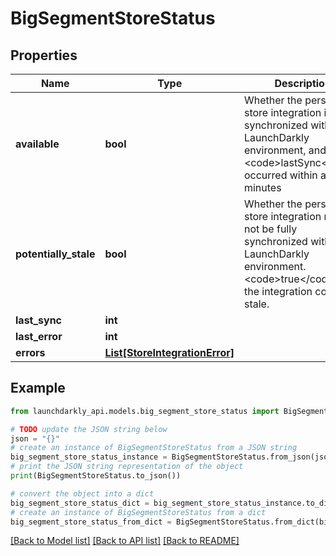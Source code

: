 # BigSegmentStoreStatus


## Properties

Name | Type | Description | Notes
------------ | ------------- | ------------- | -------------
**available** | **bool** | Whether the persistent store integration is fully synchronized with the LaunchDarkly environment, and the &lt;code&gt;lastSync&lt;/code&gt; occurred within a few minutes | [optional] 
**potentially_stale** | **bool** | Whether the persistent store integration may not be fully synchronized with the LaunchDarkly environment. &lt;code&gt;true&lt;/code&gt; if the integration could be stale. | [optional] 
**last_sync** | **int** |  | [optional] 
**last_error** | **int** |  | [optional] 
**errors** | [**List[StoreIntegrationError]**](StoreIntegrationError.md) |  | [optional] 

## Example

```python
from launchdarkly_api.models.big_segment_store_status import BigSegmentStoreStatus

# TODO update the JSON string below
json = "{}"
# create an instance of BigSegmentStoreStatus from a JSON string
big_segment_store_status_instance = BigSegmentStoreStatus.from_json(json)
# print the JSON string representation of the object
print(BigSegmentStoreStatus.to_json())

# convert the object into a dict
big_segment_store_status_dict = big_segment_store_status_instance.to_dict()
# create an instance of BigSegmentStoreStatus from a dict
big_segment_store_status_from_dict = BigSegmentStoreStatus.from_dict(big_segment_store_status_dict)
```
[[Back to Model list]](../README.md#documentation-for-models) [[Back to API list]](../README.md#documentation-for-api-endpoints) [[Back to README]](../README.md)


